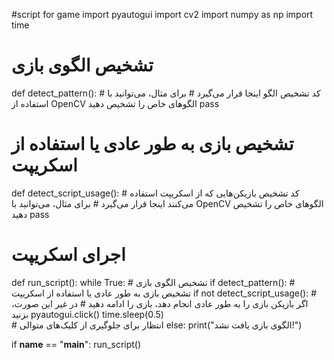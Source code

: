 #script for game
import pyautogui
import cv2
import numpy as np
import time

# تشخیص الگوی بازی
def detect_pattern():
    # کد تشخیص الگو اینجا قرار می‌گیرد
    # برای مثال، می‌توانید با استفاده از OpenCV الگوهای خاص را تشخیص دهید
    pass

# تشخیص بازی به طور عادی یا استفاده از اسکریپت
def detect_script_usage():
    # کد تشخیص بازیکن‌هایی که از اسکریپت استفاده می‌کنند اینجا قرار می‌گیرد
    # برای مثال، می‌توانید با OpenCV الگوهای خاص را تشخیص دهید
    pass

# اجرای اسکریپت
def run_script():
    while True:
        # تشخیص الگوی بازی
        if detect_pattern():
            # تشخیص بازی به طور عادی یا استفاده از اسکریپت
            if not detect_script_usage():
                # اگر بازیکن بازی را به طور عادی انجام دهد، بازی را ادامه دهید
                # در غیر این صورت، بزنید
                pyautogui.click()
                time.sleep(0.5)  
                # انتظار برای جلوگیری از کلیک‌های متوالی
        else:
            print("الگوی بازی یافت نشد!")

if __name__ == "__main__":
    run_script()


